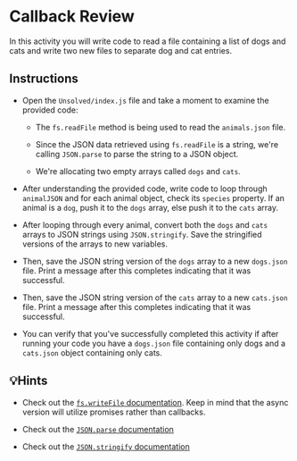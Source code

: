# Callback Review

In this activity you will write code to read a file containing a list of dogs and cats and write two new files to separate dog and cat entries.

## Instructions

- Open the `Unsolved/index.js` file and take a moment to examine the provided code:

  - The `fs.readFile` method is being used to read the `animals.json` file.

  - Since the JSON data retrieved using `fs.readFile` is a string, we're calling `JSON.parse` to parse the string to a JSON object.

  - We're allocating two empty arrays called `dogs` and `cats`.

- After understanding the provided code, write code to loop through `animalJSON` and for each animal object, check its `species` property. If an animal is a `dog`, push it to the `dogs` array, else push it to the `cats` array.

- After looping through every animal, convert both the `dogs` and `cats` arrays to JSON strings using `JSON.stringify`. Save the stringified versions of the arrays to new variables.

- Then, save the JSON string version of the `dogs` array to a new `dogs.json` file. Print a message after this completes indicating that it was successful.

- Then, save the JSON string version of the `cats` array to a new `cats.json` file. Print a message after this completes indicating that it was successful.

- You can verify that you've successfully completed this activity if after running your code you have a `dogs.json` file containing only dogs and a `cats.json` object containing only cats.

## 💡Hints

- Check out the [`fs.writeFile` documentation](https://nodejs.org/api/fs.html#fs_fs_writefile_file_data_options_callback). Keep in mind that the async version will utilize promises rather than callbacks.

- Check out the [`JSON.parse` documentation](https://developer.mozilla.org/en-US/docs/Web/JavaScript/Reference/Global_Objects/JSON/parse)

- Check out the [`JSON.stringify` documentation](https://developer.mozilla.org/en-US/docs/Web/JavaScript/Reference/Global_Objects/JSON/stringify)
